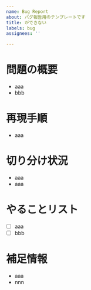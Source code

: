 ```yaml
---
name: Bug Report
about: バグ報告用のテンプレートです
title: ができない
labels: bug
assignees: ''

---
```


# 問題の概要
- aaa
- bbb

# 再現手順
- aaa

# 切り分け状況
- aaa
- aaa

# やることリスト
- [ ] aaa
- [ ] bbb

# 補足情報
- aaa
- nnn
